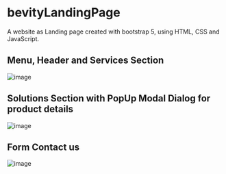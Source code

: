 # bevityLandingPage
A website as Landing page created with bootstrap 5, using HTML, CSS and JavaScript. 

## Menu, Header and Services Section

![image](https://user-images.githubusercontent.com/99905571/179615756-4c562517-8f14-411b-b317-022f03e9e90f.png)

## Solutions Section with PopUp Modal Dialog for product details

![image](https://user-images.githubusercontent.com/99905571/179616107-77eeb892-78f9-4757-a74a-a5f23e28ae61.png)

## Form Contact us

![image](https://user-images.githubusercontent.com/99905571/179616480-fb3d9099-8cc5-482a-864e-8ab4e499eaac.png)
